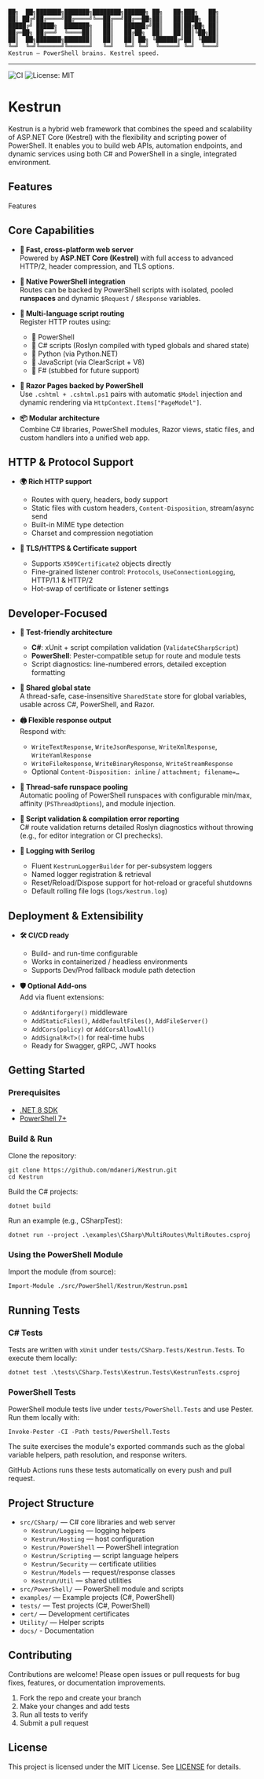 
```
██╗  ██╗███████╗███████╗████████╗██████╗ ██╗   ██╗███╗   ██╗
██║ ██╔╝██╔════╝██╔════╝╚══██╔══╝██╔══██╗██║   ██║████╗  ██║
█████╔╝ █████╗  ███████╗   ██║   ██████╔╝██║   ██║██╔██╗ ██║
██╔═██╗ ██╔══╝  ╚════██║   ██║   ██╔██╗  ██║   ██║██║╚██╗██║
██║  ██╗███████╗███████║   ██║   ██║ ██╗ ╚██████╔╝██║ ╚████║
╚═╝  ╚═╝╚══════╝╚══════╝   ╚═╝   ╚═╝ ╚═╝  ╚═════╝ ╚═╝  ╚═══╝
Kestrun — PowerShell brains. Kestrel speed.
```

---

![CI](https://github.com/mdaneri/Kestrun/actions/workflows/dotnet.yml/badge.svg)
![License: MIT](https://img.shields.io/badge/License-MIT-yellow.svg)

# Kestrun

Kestrun is a hybrid web framework that combines the speed and scalability of ASP.NET Core (Kestrel) with the flexibility and scripting power of PowerShell. It enables you to build web APIs, automation endpoints, and dynamic services using both C# and PowerShell in a single, integrated environment.

## Features
Features

## Core Capabilities

- **🚀 Fast, cross-platform web server**  
  Powered by **ASP.NET Core (Kestrel)** with full access to advanced HTTP/2, header compression, and TLS options.

- **🐚 Native PowerShell integration**  
  Routes can be backed by PowerShell scripts with isolated, pooled **runspaces** and dynamic `$Request` / `$Response` variables.

- **🧠 Multi-language script routing**  
  Register HTTP routes using:
  - 🐚 PowerShell  
  - 🧩 C# scripts (Roslyn compiled with typed globals and shared state)  
  - 🐍 Python (via Python.NET)  
  - 📜 JavaScript (via ClearScript + V8)  
  - 🧪 F# (stubbed for future support)

- **📄 Razor Pages backed by PowerShell**  
  Use `.cshtml + .cshtml.ps1` pairs with automatic `$Model` injection and dynamic rendering via `HttpContext.Items["PageModel"]`.

- **📦 Modular architecture**  
  Combine C# libraries, PowerShell modules, Razor views, static files, and custom handlers into a unified web app.

## HTTP & Protocol Support

- **🌍 Rich HTTP support**  
  - Routes with query, headers, body support  
  - Static files with custom headers, `Content-Disposition`, stream/async send  
  - Built-in MIME type detection  
  - Charset and compression negotiation

- **🔐 TLS/HTTPS & Certificate support**  
  - Supports `X509Certificate2` objects directly  
  - Fine-grained listener control: `Protocols`, `UseConnectionLogging`, HTTP/1.1 & HTTP/2  
  - Hot-swap of certificate or listener settings

## Developer-Focused

- **🧪 Test-friendly architecture**  
  - **C#**: xUnit + script compilation validation (`ValidateCSharpScript`)  
  - **PowerShell**: Pester-compatible setup for route and module tests  
  - Script diagnostics: line-numbered errors, detailed exception formatting

- **🧬 Shared global state**  
  A thread-safe, case-insensitive `SharedState` store for global variables, usable across C#, PowerShell, and Razor.

- **🖨️ Flexible response output**  
  Respond with:
  - `WriteTextResponse`, `WriteJsonResponse`, `WriteXmlResponse`, `WriteYamlResponse`  
  - `WriteFileResponse`, `WriteBinaryResponse`, `WriteStreamResponse`  
  - Optional `Content-Disposition: inline` / `attachment; filename=…`

- **🧵 Thread-safe runspace pooling**  
  Automatic pooling of PowerShell runspaces with configurable min/max, affinity (`PSThreadOptions`), and module injection.

- **📑 Script validation & compilation error reporting**  
  C# route validation returns detailed Roslyn diagnostics without throwing (e.g., for editor integration or CI prechecks).

- **🧾 Logging with Serilog**  
  - Fluent `KestrunLoggerBuilder` for per-subsystem loggers  
  - Named logger registration & retrieval  
  - Reset/Reload/Dispose support for hot-reload or graceful shutdowns  
  - Default rolling file logs (`logs/kestrun.log`)

## Deployment & Extensibility

- **🛠️ CI/CD ready**  
  - Build- and run-time configurable  
  - Works in containerized / headless environments  
  - Supports Dev/Prod fallback module path detection

- **🛡️ Optional Add-ons**  
  Add via fluent extensions:
  - `AddAntiforgery()` middleware  
  - `AddStaticFiles()`, `AddDefaultFiles()`, `AddFileServer()`  
  - `AddCors(policy)` or `AddCorsAllowAll()`  
  - `AddSignalR<T>()` for real-time hubs  
  - Ready for Swagger, gRPC, JWT hooks

## Getting Started

### Prerequisites

- [.NET 8 SDK](https://dotnet.microsoft.com/download)
- [PowerShell 7+](https://github.com/PowerShell/PowerShell)

### Build & Run

Clone the repository:

```pwsh
git clone https://github.com/mdaneri/Kestrun.git
cd Kestrun
```

Build the C# projects:

```pwsh
dotnet build
```

Run an example (e.g., CSharpTest):

```pwsh
dotnet run --project .\examples\CSharp\MultiRoutes\MultiRoutes.csproj
```

### Using the PowerShell Module

Import the module (from source):

```pwsh
Import-Module ./src/PowerShell/Kestrun/Kestrun.psm1
```

## Running Tests

### C# Tests

Tests are written with `xUnit` under `tests/CSharp.Tests/Kestrun.Tests`. To execute them locally:

```pwsh
dotnet test .\tests\CSharp.Tests\Kestrun.Tests\KestrunTests.csproj
```

### PowerShell Tests

PowerShell module tests live under `tests/PowerShell.Tests` and use Pester. Run them locally with:

```pwsh
Invoke-Pester -CI -Path tests/PowerShell.Tests
```

The suite exercises the module's exported commands such as the global variable helpers, path resolution, and response writers.

GitHub Actions runs these tests automatically on every push and pull request.

## Project Structure

- `src/CSharp/` — C# core libraries and web server
  - `Kestrun/Logging` — logging helpers
  - `Kestrun/Hosting` — host configuration
  - `Kestrun/PowerShell` — PowerShell integration
  - `Kestrun/Scripting` — script language helpers
  - `Kestrun/Security` — certificate utilities
  - `Kestrun/Models` — request/response classes
  - `Kestrun/Util` — shared utilities
- `src/PowerShell/` — PowerShell module and scripts
- `examples/` — Example projects (C#, PowerShell)
- `tests/` — Test projects (C#, PowerShell)
- `cert/` — Development certificates
- `Utility/` — Helper scripts
- `docs/` - Documentation

## Contributing

Contributions are welcome! Please open issues or pull requests for bug fixes, features, or documentation improvements.

1. Fork the repo and create your branch
2. Make your changes and add tests
3. Run all tests to verify
4. Submit a pull request

## License

This project is licensed under the MIT License. See [LICENSE](LICENSE) for details.
